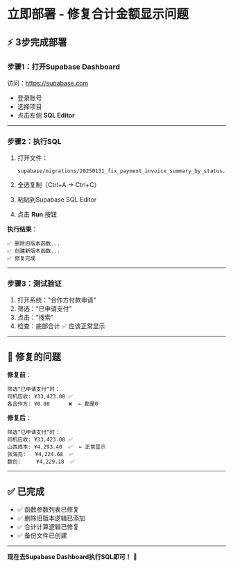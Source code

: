 # 立即部署 - 修复合计金额显示问题

## ⚡ 3步完成部署

### 步骤1：打开Supabase Dashboard

访问：https://supabase.com
- 登录账号
- 选择项目
- 点击左侧 **SQL Editor**

---

### 步骤2：执行SQL

1. 打开文件：
   ```
   supabase/migrations/20250131_fix_payment_invoice_summary_by_status.sql
   ```

2. 全选复制（Ctrl+A → Ctrl+C）

3. 粘贴到Supabase SQL Editor

4. 点击 **Run** 按钮

**执行结果**：
```
✅ 删除旧版本函数...
✅ 创建新版本函数...
✅ 修复完成
```

---

### 步骤3：测试验证

1. 打开系统："合作方付款申请"
2. 筛选："已申请支付"
3. 点击："搜索"
4. 检查：底部合计 ✅ 应该正常显示

---

## 🐛 修复的问题

**修复前**：
```
筛选"已申请支付"时：
司机应收: ¥33,423.08 ✅
各合作方: ¥0.00      ❌  ← 都是0
```

**修复后**：
```
筛选"已申请支付"时：
司机应收: ¥33,423.08 ✅
山西成本: ¥4,293.40  ✅  ← 正常显示
张海亮:   ¥4,224.68  ✅
数创:     ¥4,229.18  ✅
```

---

## ✅ 已完成

- ✅ 函数参数列表已修复
- ✅ 删除旧版本逻辑已添加
- ✅ 合计计算逻辑已修复
- ✅ 备份文件已创建

---

**现在去Supabase Dashboard执行SQL即可！** 🚀

